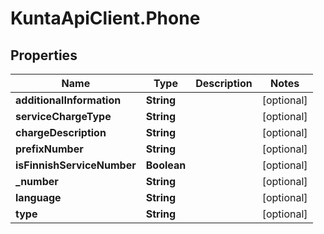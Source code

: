 # KuntaApiClient.Phone

## Properties
Name | Type | Description | Notes
------------ | ------------- | ------------- | -------------
**additionalInformation** | **String** |  | [optional] 
**serviceChargeType** | **String** |  | [optional] 
**chargeDescription** | **String** |  | [optional] 
**prefixNumber** | **String** |  | [optional] 
**isFinnishServiceNumber** | **Boolean** |  | [optional] 
**_number** | **String** |  | [optional] 
**language** | **String** |  | [optional] 
**type** | **String** |  | [optional] 


